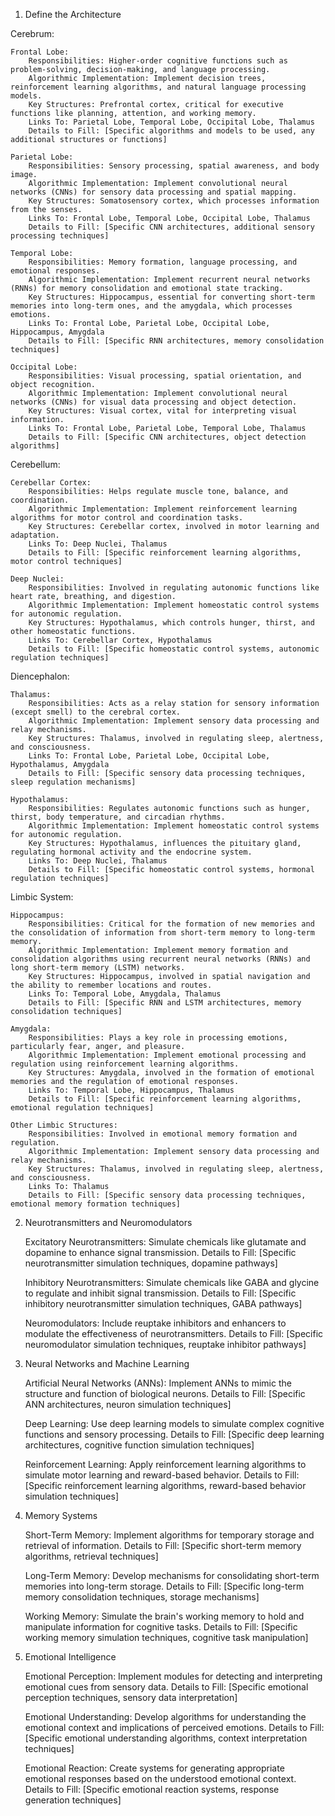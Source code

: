 1. Define the Architecture

Cerebrum:

    Frontal Lobe:
        Responsibilities: Higher-order cognitive functions such as problem-solving, decision-making, and language processing.
        Algorithmic Implementation: Implement decision trees, reinforcement learning algorithms, and natural language processing models.
        Key Structures: Prefrontal cortex, critical for executive functions like planning, attention, and working memory.
        Links To: Parietal Lobe, Temporal Lobe, Occipital Lobe, Thalamus
        Details to Fill: [Specific algorithms and models to be used, any additional structures or functions]

    Parietal Lobe:
        Responsibilities: Sensory processing, spatial awareness, and body image.
        Algorithmic Implementation: Implement convolutional neural networks (CNNs) for sensory data processing and spatial mapping.
        Key Structures: Somatosensory cortex, which processes information from the senses.
        Links To: Frontal Lobe, Temporal Lobe, Occipital Lobe, Thalamus
        Details to Fill: [Specific CNN architectures, additional sensory processing techniques]

    Temporal Lobe:
        Responsibilities: Memory formation, language processing, and emotional responses.
        Algorithmic Implementation: Implement recurrent neural networks (RNNs) for memory consolidation and emotional state tracking.
        Key Structures: Hippocampus, essential for converting short-term memories into long-term ones, and the amygdala, which processes emotions.
        Links To: Frontal Lobe, Parietal Lobe, Occipital Lobe, Hippocampus, Amygdala
        Details to Fill: [Specific RNN architectures, memory consolidation techniques]

    Occipital Lobe:
        Responsibilities: Visual processing, spatial orientation, and object recognition.
        Algorithmic Implementation: Implement convolutional neural networks (CNNs) for visual data processing and object detection.
        Key Structures: Visual cortex, vital for interpreting visual information.
        Links To: Frontal Lobe, Parietal Lobe, Temporal Lobe, Thalamus
        Details to Fill: [Specific CNN architectures, object detection algorithms]

Cerebellum:

    Cerebellar Cortex:
        Responsibilities: Helps regulate muscle tone, balance, and coordination.
        Algorithmic Implementation: Implement reinforcement learning algorithms for motor control and coordination tasks.
        Key Structures: Cerebellar cortex, involved in motor learning and adaptation.
        Links To: Deep Nuclei, Thalamus
        Details to Fill: [Specific reinforcement learning algorithms, motor control techniques]

    Deep Nuclei:
        Responsibilities: Involved in regulating autonomic functions like heart rate, breathing, and digestion.
        Algorithmic Implementation: Implement homeostatic control systems for autonomic regulation.
        Key Structures: Hypothalamus, which controls hunger, thirst, and other homeostatic functions.
        Links To: Cerebellar Cortex, Hypothalamus
        Details to Fill: [Specific homeostatic control systems, autonomic regulation techniques]

Diencephalon:

    Thalamus:
        Responsibilities: Acts as a relay station for sensory information (except smell) to the cerebral cortex.
        Algorithmic Implementation: Implement sensory data processing and relay mechanisms.
        Key Structures: Thalamus, involved in regulating sleep, alertness, and consciousness.
        Links To: Frontal Lobe, Parietal Lobe, Occipital Lobe, Hypothalamus, Amygdala
        Details to Fill: [Specific sensory data processing techniques, sleep regulation mechanisms]

    Hypothalamus:
        Responsibilities: Regulates autonomic functions such as hunger, thirst, body temperature, and circadian rhythms.
        Algorithmic Implementation: Implement homeostatic control systems for autonomic regulation.
        Key Structures: Hypothalamus, influences the pituitary gland, regulating hormonal activity and the endocrine system.
        Links To: Deep Nuclei, Thalamus
        Details to Fill: [Specific homeostatic control systems, hormonal regulation techniques]

Limbic System:

    Hippocampus:
        Responsibilities: Critical for the formation of new memories and the consolidation of information from short-term memory to long-term memory.
        Algorithmic Implementation: Implement memory formation and consolidation algorithms using recurrent neural networks (RNNs) and long short-term memory (LSTM) networks.
        Key Structures: Hippocampus, involved in spatial navigation and the ability to remember locations and routes.
        Links To: Temporal Lobe, Amygdala, Thalamus
        Details to Fill: [Specific RNN and LSTM architectures, memory consolidation techniques]

    Amygdala:
        Responsibilities: Plays a key role in processing emotions, particularly fear, anger, and pleasure.
        Algorithmic Implementation: Implement emotional processing and regulation using reinforcement learning algorithms.
        Key Structures: Amygdala, involved in the formation of emotional memories and the regulation of emotional responses.
        Links To: Temporal Lobe, Hippocampus, Thalamus
        Details to Fill: [Specific reinforcement learning algorithms, emotional regulation techniques]

    Other Limbic Structures:
        Responsibilities: Involved in emotional memory formation and regulation.
        Algorithmic Implementation: Implement sensory data processing and relay mechanisms.
        Key Structures: Thalamus, involved in regulating sleep, alertness, and consciousness.
        Links To: Thalamus
        Details to Fill: [Specific sensory data processing techniques, emotional memory formation techniques]

2. Neurotransmitters and Neuromodulators

    Excitatory Neurotransmitters: Simulate chemicals like glutamate and dopamine to enhance signal transmission.
        Details to Fill: [Specific neurotransmitter simulation techniques, dopamine pathways]

    Inhibitory Neurotransmitters: Simulate chemicals like GABA and glycine to regulate and inhibit signal transmission.
        Details to Fill: [Specific inhibitory neurotransmitter simulation techniques, GABA pathways]

    Neuromodulators: Include reuptake inhibitors and enhancers to modulate the effectiveness of neurotransmitters.
        Details to Fill: [Specific neuromodulator simulation techniques, reuptake inhibitor pathways]

3. Neural Networks and Machine Learning

    Artificial Neural Networks (ANNs): Implement ANNs to mimic the structure and function of biological neurons.
        Details to Fill: [Specific ANN architectures, neuron simulation techniques]

    Deep Learning: Use deep learning models to simulate complex cognitive functions and sensory processing.
        Details to Fill: [Specific deep learning architectures, cognitive function simulation techniques]

    Reinforcement Learning: Apply reinforcement learning algorithms to simulate motor learning and reward-based behavior.
        Details to Fill: [Specific reinforcement learning algorithms, reward-based behavior simulation techniques]

4. Memory Systems

    Short-Term Memory: Implement algorithms for temporary storage and retrieval of information.
        Details to Fill: [Specific short-term memory algorithms, retrieval techniques]

    Long-Term Memory: Develop mechanisms for consolidating short-term memories into long-term storage.
        Details to Fill: [Specific long-term memory consolidation techniques, storage mechanisms]

    Working Memory: Simulate the brain's working memory to hold and manipulate information for cognitive tasks.
        Details to Fill: [Specific working memory simulation techniques, cognitive task manipulation]

5. Emotional Intelligence

    Emotional Perception: Implement modules for detecting and interpreting emotional cues from sensory data.
        Details to Fill: [Specific emotional perception techniques, sensory data interpretation]

    Emotional Understanding: Develop algorithms for understanding the emotional context and implications of perceived emotions.
        Details to Fill: [Specific emotional understanding algorithms, context interpretation techniques]

    Emotional Reaction: Create systems for generating appropriate emotional responses based on the understood emotional context.
        Details to Fill: [Specific emotional reaction systems, response generation techniques]
